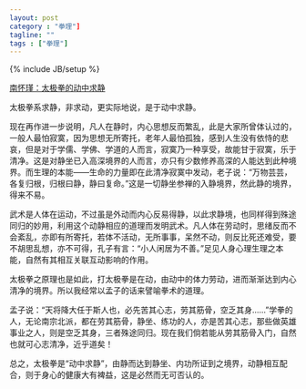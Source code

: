 ```yaml
---
layout: post
category : "拳理"]
tagline: ""
tags : ["拳理"]
---
```

{% include JB/setup %}

[南怀瑾：太极拳的动中求静](http://mp.weixin.qq.com/s?__biz=MzA4MjA4OTkzNQ==&mid=202878791&idx=1&sn=feab57dd8904290f248b612c171e1ca2&scene=1&key=79cf83ea5128c3e5da71f1465a0e6ec427b5f971bfd3e0a86e77914e83b172f392834ba8b87e5d59abf0cb6936282d4f&ascene=0&uin=MTE3OTExMjE0MQ%3D%3D&devicetype=iMac+MacBookPro11%2C1+OSX+OSX+10.10+build(14A389)&version=11020012&pass_ticket=48xy2qwuELYjWREMKF7Ewza0ceaEo2RVPMOPuLZ5p9HDmQ7JGPzyeFTFLMfxZ7Mt)

太极拳系求静，非求动，更实际地说，是于动中求静。

现在再作进一步说明，凡人在静时，内心思想反而繁乱，此是大家所曾体认过的，一般人最怕寂寞，因为思想无所寄托，老年人最怕孤独，感到人生没有依恃的悲哀，但是对于学儒、学佛、学道的人而言，寂寞乃一种享受，故能甘于寂寞，乐于清净。这是对静坐已入高深境界的人而言，亦只有少数修养高深的人能达到此种境界。而生理的本能——生命的力量即在此清净寂寞中发动，老子说：“万物芸芸，各复归根，归根曰静，静曰复命。”这是一切静坐参禅的入静境界，然此静的境界，得来不易。

武术是人体在运动，不过虽是外动而内心反易得静，以此求静境，也同样得到殊途同归的妙用，利用这个动静相应的道理而发明武术。凡人体在劳动时，思绪反而不会紊乱，亦即有所寄托，若体不活动，无所事事，呆然不动，则反比死还难受，要不胡思乱想，亦不可得，孔子有言：“小人闲居为不善。”足见人身心理生理之本能，自然有其相互关联互动影响的作用。

太极拳之原理也是如此，打太极拳是在动，由动中的体力劳动，进而渐渐达到内心清净的境界。所以我经常以孟子的话来譬喻拳术的道理。

孟子说：“天将降大任于斯人也，必先苦其心志，劳其筋骨，空乏其身......”学拳的人，无论南宗北派，都在劳其筋骨，静坐、练功的人，亦是苦其心志，那些做英雄事业之人，则是空乏其身，三者殊途同归。现在我们倘若能从劳其筋骨入门，自然也就可心志清净，近乎道矣！

总之，太极拳是“动中求静”，由静而达到静坐、内功所证到之境界，动静相互配合，则于身心的健康大有裨益，这是必然而无可否认的。